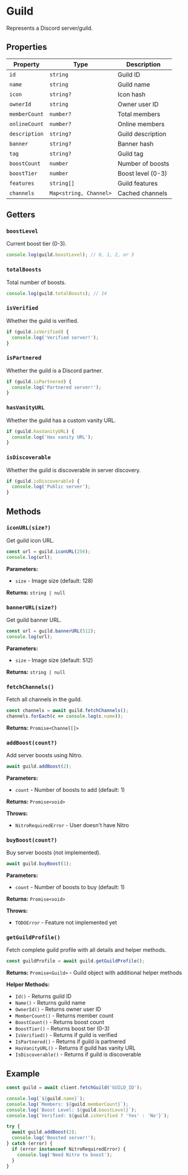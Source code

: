 # Guild

Represents a Discord server/guild.

## Properties

| Property | Type | Description |
|----------|------|-------------|
| `id` | `string` | Guild ID |
| `name` | `string` | Guild name |
| `icon` | `string?` | Icon hash |
| `ownerId` | `string` | Owner user ID |
| `memberCount` | `number?` | Total members |
| `onlineCount` | `number?` | Online members |
| `description` | `string?` | Guild description |
| `banner` | `string?` | Banner hash |
| `tag` | `string?` | Guild tag |
| `boostCount` | `number` | Number of boosts |
| `boostTier` | `number` | Boost level (0-3) |
| `features` | `string[]` | Guild features |
| `channels` | `Map<string, Channel>` | Cached channels |

## Getters

### `boostLevel`

Current boost tier (0-3).

```typescript
console.log(guild.boostLevel); // 0, 1, 2, or 3
```

### `totalBoosts`

Total number of boosts.

```typescript
console.log(guild.totalBoosts); // 14
```

### `isVerified`

Whether the guild is verified.

```typescript
if (guild.isVerified) {
  console.log('Verified server!');
}
```

### `isPartnered`

Whether the guild is a Discord partner.

```typescript
if (guild.isPartnered) {
  console.log('Partnered server!');
}
```

### `hasVanityURL`

Whether the guild has a custom vanity URL.

```typescript
if (guild.hasVanityURL) {
  console.log('Has vanity URL');
}
```

### `isDiscoverable`

Whether the guild is discoverable in server discovery.

```typescript
if (guild.isDiscoverable) {
  console.log('Public server');
}
```

## Methods

### `iconURL(size?)`

Get guild icon URL.

```typescript
const url = guild.iconURL(256);
console.log(url);
```

**Parameters:**
- `size` - Image size (default: 128)

**Returns:** `string | null`

### `bannerURL(size?)`

Get guild banner URL.

```typescript
const url = guild.bannerURL(512);
console.log(url);
```

**Parameters:**
- `size` - Image size (default: 512)

**Returns:** `string | null`

### `fetchChannels()`

Fetch all channels in the guild.

```typescript
const channels = await guild.fetchChannels();
channels.forEach(c => console.log(c.name));
```

**Returns:** `Promise<Channel[]>`

### `addBoost(count?)`

Add server boosts using Nitro.

```typescript
await guild.addBoost(2);
```

**Parameters:**
- `count` - Number of boosts to add (default: 1)

**Returns:** `Promise<void>`

**Throws:**
- `NitroRequiredError` - User doesn't have Nitro

### `buyBoost(count?)`

Buy server boosts (not implemented).

```typescript
await guild.buyBoost(1);
```

**Parameters:**
- `count` - Number of boosts to buy (default: 1)

**Returns:** `Promise<void>`

**Throws:**
- `TODOError` - Feature not implemented yet

### `getGuildProfile()`

Fetch complete guild profile with all details and helper methods.

```typescript
const guildProfile = await guild.getGuildProfile();
```

**Returns:** `Promise<Guild>` - Guild object with additional helper methods

**Helper Methods:**
- `Id()` - Returns guild ID
- `Name()` - Returns guild name
- `OwnerId()` - Returns owner user ID
- `MemberCount()` - Returns member count
- `BoostCount()` - Returns boost count
- `BoostTier()` - Returns boost tier (0-3)
- `IsVerified()` - Returns if guild is verified
- `IsPartnered()` - Returns if guild is partnered
- `HasVanityURL()` - Returns if guild has vanity URL
- `IsDiscoverable()` - Returns if guild is discoverable

## Example

```typescript
const guild = await client.fetchGuild('GUILD_ID');

console.log(`${guild.name}`);
console.log(`Members: ${guild.memberCount}`);
console.log(`Boost Level: ${guild.boostLevel}`);
console.log(`Verified: ${guild.isVerified ? 'Yes' : 'No'}`);

try {
  await guild.addBoost(2);
  console.log('Boosted server!');
} catch (error) {
  if (error instanceof NitroRequiredError) {
    console.log('Need Nitro to boost');
  }
}
```